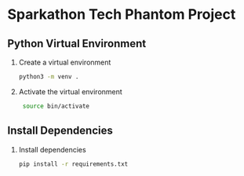 # Sparkathon Tech Phantom Project

## Python Virtual Environment

1. Create a virtual environment

   ```bash
   python3 -m venv .
   ```

2. Activate the virtual environment
   ```bash
    source bin/activate
   ```

## Install Dependencies

1. Install dependencies
   ```bash
   pip install -r requirements.txt
   ```
